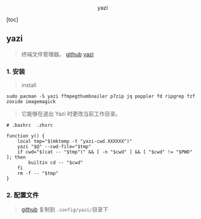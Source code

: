 <center>yazi</center>









[toc]







## yazi

> 终端文件管理器。 [github](https://github.com/sxyazi/yazi)  [yazi](https://yazi-rs.github.io/)







### 1. 安装

> install

```shell
sudo pacman -S yazi ffmpegthumbnailer p7zip jq poppler fd ripgrep fzf zoxide imagemagick
```



> 它能够在退出 Yazi 时更改当前工作目录。

```shell
# .bashrc  .zhsrc

function y() {
	local tmp="$(mktemp -t "yazi-cwd.XXXXXX")"
	yazi "$@" --cwd-file="$tmp"
	if cwd="$(cat -- "$tmp")" && [ -n "$cwd" ] && [ "$cwd" != "$PWD" ]; then
		builtin cd -- "$cwd"
	fi
	rm -f -- "$tmp"
}
```





### 2. 配置文件

> [github](https://github.com/sxyazi/yazi/tree/shipped/yazi-config/preset) 复制到 `.config/yazi/`目录下
